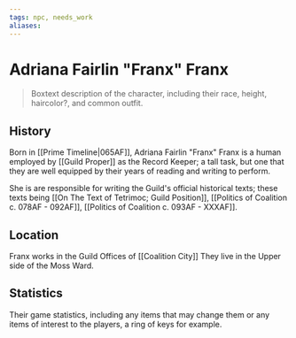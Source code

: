 ```yaml
---
tags: npc, needs_work
aliases:
---
```

# Adriana Fairlin "Franx" Franx

> Boxtext description of the character, including their race, height, haircolor?, and common outfit.

## History
Born in [[Prime Timeline|065AF]], Adriana Fairlin "Franx" Franx is a human employed by [[Guild Proper]] as the Record Keeper; a tall task, but one that they are well equipped by their years of reading and writing to perform.

She is are responsible for writing the Guild's official historical texts; these texts being [[On The Text of Tetrimoc; Guild Position]], [[Politics of Coalition c. 078AF - 092AF]], [[Politics of Coalition c. 093AF - XXXAF]].

## Location
Franx works in the Guild Offices of [[Coalition City]]
They live in the Upper side of the Moss Ward.

## Statistics
Their game statistics, including any items that may change them or any items of interest to the players, a ring of keys for example.